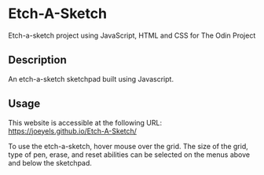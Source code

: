 # Etch-A-Sketch

Etch-a-sketch project using JavaScript, HTML and CSS for The Odin Project

## Description
An etch-a-sketch sketchpad built using Javascript. 

## Usage
This website is accessible at the following URL: https://joeyels.github.io/Etch-A-Sketch/


To use the etch-a-sketch, hover mouse over the grid. The size of the grid, type of pen, erase, and reset abilities can be selected on the menus above and below the sketchpad. 
